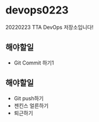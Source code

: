 # devops0223
20220223 TTA DevOps 저장소입니다!

## 해야할일 
- Git Commit 하기1

## 해야할일
- Git push하기
- 젠킨스 얼른하기
- 퇴근하기